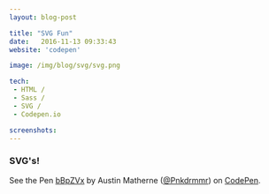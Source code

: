 ```yaml
---
layout: blog-post

title: "SVG Fun"
date:   2016-11-13 09:33:43
website: 'codepen'

image: /img/blog/svg/svg.png 

tech:
 - HTML /
 - Sass /
 - SVG /
 - Codepen.io

screenshots:
---
```


<style type="text/css">
  	.portfolio .screenshots {
  		display: none;
  	}
</style>

### SVG's!

<!--break-->

<p data-height="500" data-theme-id="0" data-slug-hash="bBpZVx" data-default-tab="result" data-user="Pnkdrmmr" data-embed-version="2" data-pen-title="bBpZVx" data-preview="true" class="codepen">See the Pen <a href="http://codepen.io/Pnkdrmmr/pen/bBpZVx/">bBpZVx</a> by Austin Matherne (<a href="http://codepen.io/Pnkdrmmr">@Pnkdrmmr</a>) on <a href="http://codepen.io">CodePen</a>.</p>
<script async src="https://production-assets.codepen.io/assets/embed/ei.js"></script>
